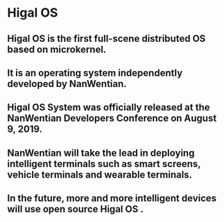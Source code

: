 # Higal OS
## Higal OS is the first full-scene distributed OS based on microkernel. 
## It is an operating system independently developed by NanWentian. 
## Higal OS System was officially released at the NanWentian Developers Conference on August 9, 2019. 
## NanWentian will take the lead in deploying intelligent terminals such as smart screens, vehicle terminals and wearable terminals. 
## In the future, more and more intelligent devices will use open source Higal OS .
